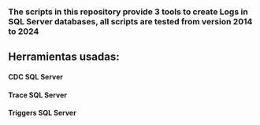 ### The scripts in this repository provide 3 tools to create Logs in SQL Server databases, all scripts are tested from version 2014 to 2024

## Herramientas usadas:
#### CDC SQL Server
#### Trace SQL Server
#### Triggers SQL Server


